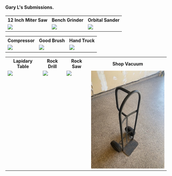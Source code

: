 #### Gary L's Submissions.

<table>
  <tr>
    <th>12 Inch Miter Saw</th>
    <th>Bench Grinder</th>
    <th>Orbital Sander</th>
  </tr>
  <tr>
      <td valign="top">
      <a href="./12-Inch-Miter-Saw.jpeg">
      <img src="./Thumbnails/12-Inch-Miter-Saw-T.jpeg">
      </a>
      </td>
      <td valign="top">
      <a href="./Bench-Grinder.jpeg">
      <img src="./Thumbnails/Bench-Grinder-T.jpeg">
      </a>
      </td>
      <td valign="top">
      <a href="./Orbital-Sander.jpeg">
      <img src="./Thumbnails/Orbital-Sander-T.jpeg">
      </a>
      </td>
  </tr>
 </table>

<table>
  <tr>
    <th>Compressor</th>
    <th>Good Brush</th>
    <th>Hand Truck</th>
  </tr>
  <tr>
 <td valign="top">
      <a href="./Compressor.jpeg">
      <img src="./Thumbnails/Compressor-T.jpeg">
      </a>
      </td>      
      <td valign="top">
      <a href="./Good-Brush.jpeg">
      <img src="./Thumbnails/Good-Brush-T.jpeg">
      </a>
      </td>
      <td valign="top">
      <a href="./Hand-Truck.jpeg">
      <img src="./Thumbnails/Hand-Truck-T.jpeg">
      </a>
      </td>
  </tr>
  </table>

 <table>
  <tr>
    <th>Lapidary Table</th>
    <th>Rock Drill</th>
    <th>Rock Saw</th>
    <th>Shop Vacuum</th>		
  </tr>
  <tr>
      <td valign="top">
      <a href="./Lapidary-Table.jpeg">
      <img src="./Thumbnails/Lapidary-Table-T.jpeg">
      </a>
      </td>
      <td valign="top">
      <a href="./Rock-Drill.jpeg">
      <img src="./Thumbnails/Rock-Drill-T.jpeg">
      </a>
      </td>
      <td valign="top">
      <a href="./Rock-Saw.jpeg">
      <img src="./Thumbnails/Rock-Saw-T.jpeg">
      </a>
      </td>
      <td valign="top">
      <a href="./Shop-Vac.jpeg">
      <img src="./Thumbnails/Hand-Truck-T.jpg">
      </a>
      </td>
  </tr>
  </table>
